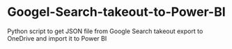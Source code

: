 # Googel-Search-takeout-to-Power-BI
Python script to get JSON file from Google Search takeout export to OneDrive and import it to Power BI 
